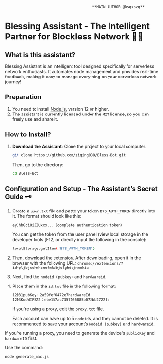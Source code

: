                                             **MAIN AUTHOR @ksqxszq**
# Blessing Assistant - The Intelligent Partner for Blockless Network 🤖🎉

## What is this assistant?
Blessing Assistant is an intelligent tool designed specifically for serverless network enthusiasts. It automates node management and provides real-time feedback, making it easy to manage everything on your serverless network journey!

## Preparation
1. You need to install [Node.js](https://nodejs.org/), version 12 or higher.
2. The assistant is currently licensed under the `MIT` license, so you can freely use and share it.

## How to Install?
1. **Download the Assistant**: Clone the project to your local computer.
   ```bash
   git clone https://github.com/ziqing888/Bless-Bot.git
   ```
   Then, go to the directory:
   ```bash
   cd Bless-Bot
   ```

## Configuration and Setup - The Assistant’s Secret Guide 🗝️
1. Create a `user.txt` file and paste your token `B7S_AUTH_TOKEN` directly into it. The format should look like this:
   ```bash
   eyJhbGciOiJIUxxx...（complete authentication token）
   ```
   You can get the token from the user panel (view local storage in the developer tools [F12] or directly input the following in the console):
   ```bash
   localStorage.getItem('B7S_AUTH_TOKEN')
   ```

2. Then, download the extension.
   After downloading, open it in the browser with the following URL:
   `chrome://extensions/?id=pljbjcehnhcnofmkdbjolghdcjnmekia`

3. Next, find the `nodeid (pubkey)` and `hardwareid`.

4. Place them in the `id.txt` file in the following format:
   ```bash
   12D31pubKey：2a59fef6472e7hardwareId
   12D3KooWIF5Z2：ebe157ac7357166885b072bb2722fe
   ```

   If you're using a proxy, edit the `proxy.txt` file.
   
   Each account can have up to 5 `nodeid`s, and they cannot be deleted. It is recommended to save your account’s `Nodeid (pubkey)` and `hardwareid`.

If you're running a proxy, you need to generate the device's `publicKey` and `hardwareID` first.

Use the command:
```bash
node generate_mac.js
```
